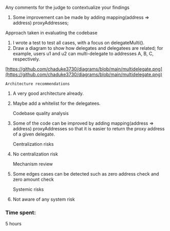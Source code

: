 Any comments for the judge to contextualize your findings
1) Some improvement can be made by adding mapping(address => address) proxyAddresses;

Approach taken in evaluating the codebase
1) I wrote a test to test all cases, with a focus on delegateMulti().
2) Draw a diagram to show how delegates and delegatees are related; for example, users u1 and u2 can multi-delegate to addresses A, B, C, respectively. 

[https://github.com/chaduke3730/diagrams/blob/main/multidelegate.png](https://github.com/chaduke3730/diagrams/blob/main/multidelegate.png)

    Architecture recommendations
1) A very good architecture already. 
2) Maybe add a whitelist for the delegatees. 

    Codebase quality analysis
1) Some of the code can be improved by adding mapping(address => address) proxyAddresses so that it is easier to return the proxy address of a given delegate.


    Centralization risks
1)  No centralization risk



    Mechanism review
1)  Some edges cases can be detected such as zero address check and zero amount check

    Systemic risks
1) Not aware of any system risk



### Time spent:
5 hours